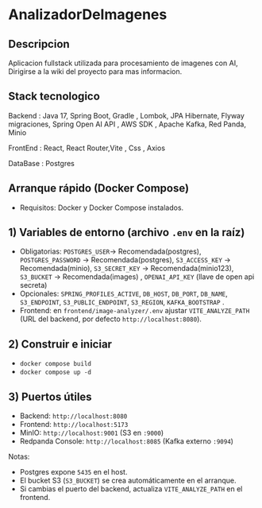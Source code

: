 # AnalizadorDeImagenes
## Descripcion
Aplicacion fullstack utilizada para procesamiento de imagenes con AI, Dirigirse a la wiki del proyecto para mas informacion.
## Stack tecnologico
Backend : Java 17, Spring Boot, Gradle , Lombok, JPA Hibernate, Flyway migraciones, Spring Open AI API , AWS SDK , Apache Kafka, Red Panda, Minio

FrontEnd : React, React Router,Vite , Css , Axios

DataBase : Postgres


## Arranque rápido (Docker Compose)

- Requisitos: Docker y Docker Compose instalados.

## 1) Variables de entorno (archivo `.env` en la raíz)
- Obligatorias: `POSTGRES_USER`-> Recomendada(postgres), `POSTGRES_PASSWORD` -> Recomendada(postgres), `S3_ACCESS_KEY` -> Recomendada(minio), `S3_SECRET_KEY` -> Recomendada(minio123), `S3_BUCKET` -> Recomendada(images) ,
`OPENAI_API_KEY` (llave de open api secreta)
- Opcionales: `SPRING_PROFILES_ACTIVE`, `DB_HOST`, `DB_PORT`, `DB_NAME`, `S3_ENDPOINT`, `S3_PUBLIC_ENDPOINT`, `S3_REGION`, `KAFKA_BOOTSTRAP` .
- Frontend: en `frontend/image-analyzer/.env` ajustar `VITE_ANALYZE_PATH` (URL del backend, por defecto `http://localhost:8080`).

## 2) Construir e iniciar
- `docker compose build`
- `docker compose up -d`

## 3) Puertos útiles
- Backend: `http://localhost:8080`
- Frontend: `http://localhost:5173`
- MinIO: `http://localhost:9001` (S3 en `:9000`)
- Redpanda Console: `http://localhost:8085` (Kafka externo `:9094`)

Notas:
- Postgres expone `5435` en el host.
- El bucket S3 (`S3_BUCKET`) se crea automáticamente en el arranque.
- Si cambias el puerto del backend, actualiza `VITE_ANALYZE_PATH` en el frontend.
